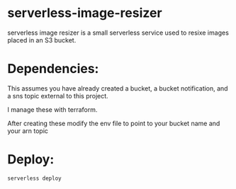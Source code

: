 # serverless-image-resizer
serverless image resizer is a small serverless service used to resixe images placed in an S3 bucket.

# Dependencies:
This assumes you have already created a bucket, a bucket notification, and a sns topic external to this project. 

I manage these with terraform.

After creating these modify the env file to point to your bucket name and your arn topic

# Deploy:

`serverless deploy`


